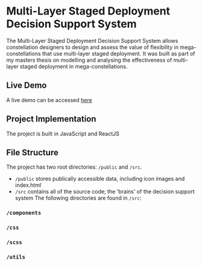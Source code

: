 # Multi-Layer Staged Deployment Decision Support System

The Multi-Layer Staged Deployment Decision Support System allows constellation designers to design and assess the value of flexibility in mega-constellations that use multi-layer staged deployment. It was built as part of my masters thesis on modelling and analysing the effectiveness of multi-layer staged deployment in mega-constellations.

## Live Demo

A live demo can be accessed [here](https://multi-layer-staged-deployment-dss.netlify.app/)

## Project Implementation
The project is built in JavaScript and ReactJS

## File Structure
The project has two root directories: `/public` and `/src`.
* `/public` stores publically accessible data, including icon images and index.html
* `/src` contains all of the source code; the 'brains' of the decision support system
The following directories are found in `/src`:

### `/components`

### `/css`

### `/scss`

### `/utils`